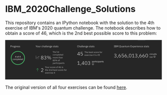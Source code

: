 # IBM_2020Challenge_Solutions

This repository contains an IPython notebook with the solution to the 4th exercise of IBM's 2020 quantum challenge. The notebook describes how to obtain a score of 46, which is the 2nd best possible score to this problem:

<img src=".\my_score.png"/>

The original version of all four exercises can be found [here](https://github.com/qiskit-community/may4_challenge_exercises).
